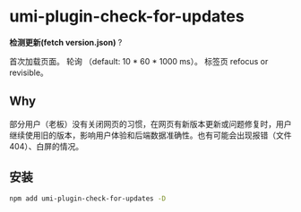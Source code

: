 

# umi-plugin-check-for-updates

**检测更新(fetch version.json)**  ?

首次加载页面。
轮询 （default: 10 * 60 * 1000 ms）。
标签页 refocus or revisible。

## Why

部分用户（老板）没有关闭网页的习惯，在网页有新版本更新或问题修复时，用户继续使用旧的版本，影响用户体验和后端数据准确性。也有可能会出现报错（文件404）、白屏的情况。

## 安装

```bash
npm add umi-plugin-check-for-updates -D

```


